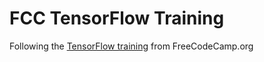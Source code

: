 # FCC TensorFlow Training
Following the [TensorFlow training](https://www.freecodecamp.org/learn/machine-learning-with-python) from FreeCodeCamp.org